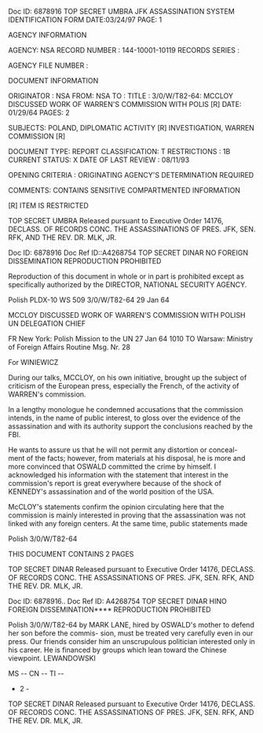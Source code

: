 Doc ID: 6878916
TOP SECRET UMBRA
JFK ASSASSINATION SYSTEM
IDENTIFICATION FORM
DATE:03/24/97
PAGE: 1

AGENCY INFORMATION

AGENCY: NSA
RECORD NUMBER : 144-10001-10119
RECORDS SERIES :

AGENCY FILE NUMBER :

DOCUMENT INFORMATION

ORIGINATOR : NSA
FROM: NSA
TO :
TITLE :
3/0/W/T82-64: MCCLOY DISCUSSED WORK OF WARREN'S COMMISSION WITH POLIS [R]
DATE: 01/29/64
PAGES: 2

SUBJECTS:
POLAND, DIPLOMATIC ACTIVITY [R]
INVESTIGATION, WARREN COMMISSION [R]

DOCUMENT TYPE: REPORT
CLASSIFICATION: T
RESTRICTIONS : 1B
CURRENT STATUS: X
DATE OF LAST REVIEW : 08/11/93

OPENING CRITERIA :
ORIGINATING AGENCY'S DETERMINATION REQUIRED

COMMENTS:
CONTAINS SENSITIVE COMPARTMENTED INFORMATION

[R] ITEM IS RESTRICTED

TOP SECRET UMBRA
Released pursuant to Executive Order 14176, DECLASS. OF RECORDS CONC. THE ASSASSINATIONS OF PRES. JFK, SEN.
RFK, AND THE REV. DR. MLK, JR.

Doc ID: 6878916
Doc Ref ID::A4268754
TOP SECRET DINAR
NO FOREIGN DISSEMINATION
REPRODUCTION PROHIBITED

Reproduction of this document in
whole or in part is prohibited
except as specifically authorized
by the DIRECTOR, NATIONAL
SECURITY AGENCY.

Polish PLDX-10 WS 509 3/0/W/T82-64
29 Jan 64

MCCLOY DISCUSSED WORK OF WARREN'S COMMISSION WITH
POLISH UN DELEGATION CHIEF

FR New York: Polish Mission to the UN 27 Jan 64 1010
TO Warsaw: Ministry of Foreign Affairs Routine
Msg. Nr. 28

For WINIEWICZ

During our talks, MCCLOY, on his own initiative, brought up the subject
of criticism of the European press, especially the French, of the activity
of WARREN's commission.

In a lengthy monologue he condemned accusations that the commission
intends, in the name of public interest, to gloss over the evidence of the
assassination and with its authority support the conclusions reached by
the FBI.

He wants to assure us that he will not permit any distortion or conceal-
ment of the facts; however, from materials at his disposal, he is more and
more convinced that OSWALD committed the crime by himself. I acknowledged
his information with the statement that interest in the commission's report
is great everywhere because of the shock of KENNEDY's assassination and of
the world position of the USA.

McCLOY's statements confirm the opinion circulating here that the
commission is mainly interested in proving that the assassination was not
linked with any foreign centers. At the same time, public statements made

Polish 3/0/W/T82-64

THIS DOCUMENT CONTAINS 2 PAGES

TOP SECRET DINAR
Released pursuant to Executive Order 14176, DECLASS. OF RECORDS CONC. THE ASSASSINATIONS OF PRES. JFK, SEN.
RFK, AND THE REV. DR. MLK, JR.

Doc ID: 6878916..
Doc Ref ID: A4268754
TOP SECRET DINAR
HINO FOREIGN DISSEMINATION****
REPRODUCTION PROHIBITED

Polish 3/0/W/T82-64
by MARK LANE, hired by OSWALD's mother to defend her son before the commis-
sion, must be treated very carefully even in our press. Our friends consider
him an unscrupulous politician interested only in his career. He is
financed by groups which lean toward the Chinese viewpoint.
LEWANDOWSKI

MS -- CN -- TI --

- 2 -

TOP SECRET DINAR
Released pursuant to Executive Order 14176, DECLASS. OF RECORDS CONC. THE ASSASSINATIONS OF PRES. JFK, SEN.
RFK, AND THE REV. DR. MLK, JR.
